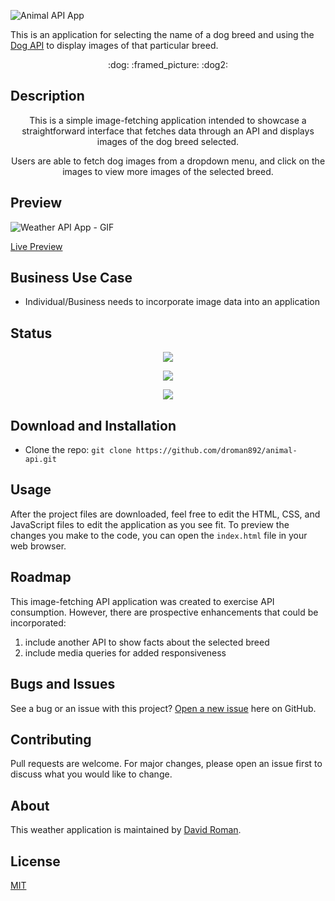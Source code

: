 ![Animal API App](https://user-images.githubusercontent.com/25372739/134060515-b4f4b9b1-7c1d-4df5-a136-e5626636eb7d.png)

This is an application for selecting the name of a dog breed and using the [Dog API](https://dog.ceo/dog-api/) to display images of that particular breed.

<p align="center"> :dog: :framed_picture: :dog2: </p>

## Description

<p align="center"> This is a simple image-fetching application intended to showcase a straightforward interface that fetches data through an API and displays images of the dog breed selected. </p>

<p align="center"> Users are able to fetch dog images from a dropdown menu, and click on the images to view more images of the selected breed.</p>

## Preview

![Weather API App - GIF](https://user-images.githubusercontent.com/25372739/134061239-d61243a8-8fc9-4e5f-b732-496dadbcf865.gif)

[Live Preview](http://david-roman.tech/animal-api/)

## Business Use Case

- Individual/Business needs to incorporate image data into an application

## Status

<p align="center"> <img src="https://img.shields.io/tokei/lines/github/droman892/animal-api" /> </p>

<p align="center"> <img src="https://img.shields.io/github/languages/count/droman892/animal-api" /> </p>

<p align="center"> <img src="https://img.shields.io/github/repo-size/droman892/animal-api" /> </p>

## Download and Installation

- Clone the repo: `git clone https://github.com/droman892/animal-api.git` 

## Usage

After the project files are downloaded, feel free to edit the HTML, CSS, and JavaScript files to edit the application as you see fit. To preview the changes you make to the code, you can open the `index.html` file in your web browser.

## Roadmap

This image-fetching API application was created to exercise API consumption.  However, there are prospective enhancements that could be incorporated:  
1) include another API to show facts about the selected breed
2) include media queries for added responsiveness

## Bugs and Issues

See a bug or an issue with this project? [Open a new issue](https://github.com/droman892/animal-api/issues) here on GitHub.

## Contributing
Pull requests are welcome. For major changes, please open an issue first to discuss what you would like to change.

## About

This weather application is maintained by [David Roman](https://www.linkedin.com/in/david-roman-front-end-engineer/).

## License

[MIT](https://choosealicense.com/licenses/mit/)